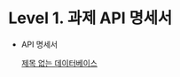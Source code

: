 # Level 1. 과제 API 명세서

- API 명세서
    
    [제목 없는 데이터베이스](https://www.notion.so/1f9a459de86144a4894736423edba18e?pvs=21)